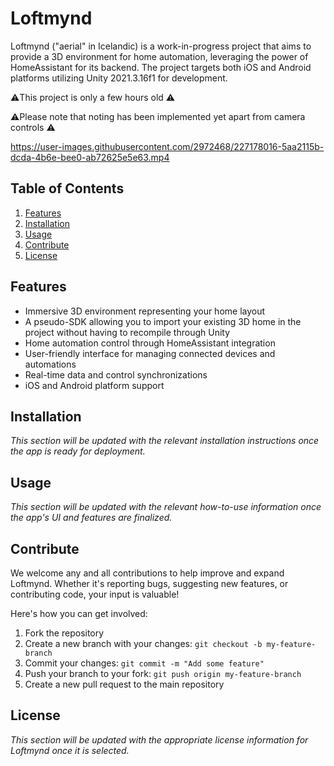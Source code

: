 # Loftmynd

Loftmynd ("aerial" in Icelandic) is a work-in-progress project that aims to provide a 3D environment for home automation, leveraging the power of HomeAssistant for its backend. The project targets both iOS and Android platforms utilizing Unity 2021.3.16f1 for development.

⚠️This project is only a few hours old ⚠️

⚠️Please note that noting has been implemented yet apart from camera controls ⚠️

https://user-images.githubusercontent.com/2972468/227178016-5aa2115b-dcda-4b6e-bee0-ab72625e5e63.mp4

## Table of Contents

1. [Features](#features)
2. [Installation](#installation)
3. [Usage](#usage)
4. [Contribute](#contribute)
5. [License](#license)

## Features

- Immersive 3D environment representing your home layout 
- A pseudo-SDK allowing you to import your existing 3D home in the project without having to recompile through Unity
- Home automation control through HomeAssistant integration
- User-friendly interface for managing connected devices and automations
- Real-time data and control synchronizations
- iOS and Android platform support

## Installation

_This section will be updated with the relevant installation instructions once the app is ready for deployment._

## Usage

_This section will be updated with the relevant how-to-use information once the app's UI and features are finalized._

## Contribute 

We welcome any and all contributions to help improve and expand Loftmynd. Whether it's reporting bugs, suggesting new features, or contributing code, your input is valuable!

Here's how you can get involved:

1. Fork the repository
2. Create a new branch with your changes: `git checkout -b my-feature-branch`
3. Commit your changes: `git commit -m "Add some feature"`
4. Push your branch to your fork: `git push origin my-feature-branch`
5. Create a new pull request to the main repository

## License

_This section will be updated with the appropriate license information for Loftmynd once it is selected._

